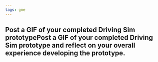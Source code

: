 ```yaml
---
tags: gme
---
```

## Post a GIF of your completed Driving Sim prototypePost a GIF of your completed Driving Sim prototype and reflect on your overall experience developing the prototype.

